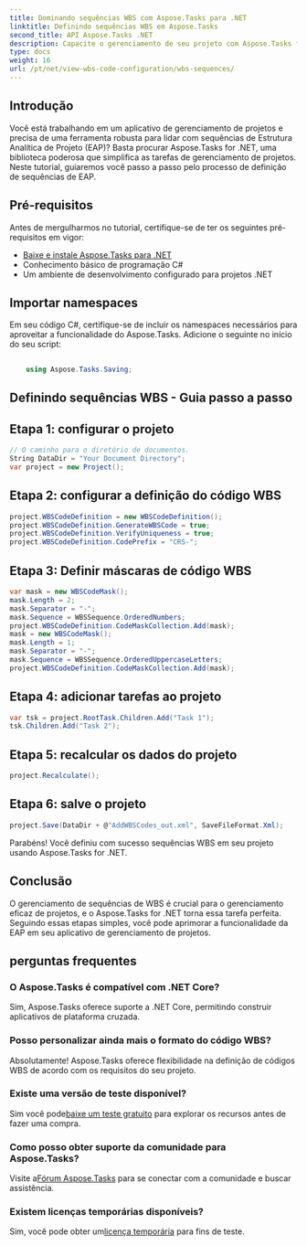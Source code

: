 ```yaml
---
title: Dominando sequências WBS com Aspose.Tasks para .NET
linktitle: Definindo sequências WBS em Aspose.Tasks
second_title: API Aspose.Tasks .NET
description: Capacite o gerenciamento de seu projeto com Aspose.Tasks for .NET – defina perfeitamente sequências de EAP e aumente a eficiência sem esforço. #Aspose #Tarefas #Projeto MS
type: docs
weight: 16
url: /pt/net/view-wbs-code-configuration/wbs-sequences/
---
```

## Introdução
Você está trabalhando em um aplicativo de gerenciamento de projetos e precisa de uma ferramenta robusta para lidar com sequências de Estrutura Analítica de Projeto (EAP)? Basta procurar Aspose.Tasks for .NET, uma biblioteca poderosa que simplifica as tarefas de gerenciamento de projetos. Neste tutorial, guiaremos você passo a passo pelo processo de definição de sequências de EAP.
## Pré-requisitos
Antes de mergulharmos no tutorial, certifique-se de ter os seguintes pré-requisitos em vigor:
- [Baixe e instale Aspose.Tasks para .NET](https://releases.aspose.com/tasks/net/)
- Conhecimento básico de programação C#
- Um ambiente de desenvolvimento configurado para projetos .NET
## Importar namespaces
Em seu código C#, certifique-se de incluir os namespaces necessários para aproveitar a funcionalidade do Aspose.Tasks. Adicione o seguinte no início do seu script:
```csharp
    
    using Aspose.Tasks.Saving;
```
## Definindo sequências WBS - Guia passo a passo
## Etapa 1: configurar o projeto
```csharp
// O caminho para o diretório de documentos.
String DataDir = "Your Document Directory";
var project = new Project();
```
## Etapa 2: configurar a definição do código WBS
```csharp
project.WBSCodeDefinition = new WBSCodeDefinition();
project.WBSCodeDefinition.GenerateWBSCode = true;
project.WBSCodeDefinition.VerifyUniqueness = true;
project.WBSCodeDefinition.CodePrefix = "CRS-";
```
## Etapa 3: Definir máscaras de código WBS
```csharp
var mask = new WBSCodeMask();
mask.Length = 2;
mask.Separator = "-";
mask.Sequence = WBSSequence.OrderedNumbers;
project.WBSCodeDefinition.CodeMaskCollection.Add(mask);
mask = new WBSCodeMask();
mask.Length = 1;
mask.Separator = "-";
mask.Sequence = WBSSequence.OrderedUppercaseLetters;
project.WBSCodeDefinition.CodeMaskCollection.Add(mask);
```
## Etapa 4: adicionar tarefas ao projeto
```csharp
var tsk = project.RootTask.Children.Add("Task 1");
tsk.Children.Add("Task 2");
```
## Etapa 5: recalcular os dados do projeto
```csharp
project.Recalculate();
```
## Etapa 6: salve o projeto
```csharp
project.Save(DataDir + @"AddWBSCodes_out.xml", SaveFileFormat.Xml);
```
Parabéns! Você definiu com sucesso sequências WBS em seu projeto usando Aspose.Tasks for .NET.
## Conclusão
O gerenciamento de sequências de WBS é crucial para o gerenciamento eficaz de projetos, e o Aspose.Tasks for .NET torna essa tarefa perfeita. Seguindo essas etapas simples, você pode aprimorar a funcionalidade da EAP em seu aplicativo de gerenciamento de projetos.
## perguntas frequentes
### O Aspose.Tasks é compatível com .NET Core?
Sim, Aspose.Tasks oferece suporte a .NET Core, permitindo construir aplicativos de plataforma cruzada.
### Posso personalizar ainda mais o formato do código WBS?
Absolutamente! Aspose.Tasks oferece flexibilidade na definição de códigos WBS de acordo com os requisitos do seu projeto.
### Existe uma versão de teste disponível?
 Sim você pode[baixe um teste gratuito](https://releases.aspose.com/) para explorar os recursos antes de fazer uma compra.
### Como posso obter suporte da comunidade para Aspose.Tasks?
 Visite a[Fórum Aspose.Tasks](https://forum.aspose.com/c/tasks/15) para se conectar com a comunidade e buscar assistência.
### Existem licenças temporárias disponíveis?
 Sim, você pode obter um[licença temporária](https://purchase.aspose.com/temporary-license/) para fins de teste.